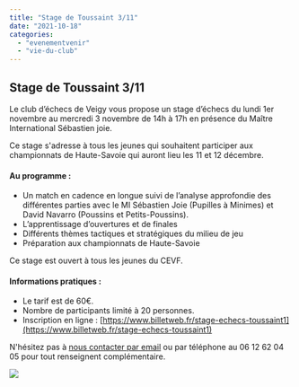```yaml
---
title: "Stage de Toussaint 3/11"
date: "2021-10-18"
categories: 
  - "evenementvenir"
  - "vie-du-club"
---
```


## Stage de Toussaint 3/11

Le club d’échecs de Veigy vous propose un stage d’échecs du lundi 1er novembre au mercredi 3 novembre de 14h à 17h en présence du Maître International Sébastien joie.

Ce stage s'adresse à tous les jeunes qui souhaitent participer aux championnats de Haute-Savoie qui auront lieu les 11 et 12 décembre.

#### Au programme :

- Un match en cadence en longue suivi de l’analyse approfondie des différentes parties avec le MI Sébastien Joie (Pupilles à Minimes) et David Navarro (Poussins et Petits-Poussins).
- L’apprentissage d’ouvertures et de finales
- Différents thèmes tactiques et stratégiques du milieu de jeu
- Préparation aux championnats de Haute-Savoie

Ce stage est ouvert à tous les jeunes du CEVF.

#### Informations pratiques :

- Le tarif est de 60€.
- Nombre de participants limité à 20 personnes.
- Inscription en ligne : [https://www.billetweb.fr/stage-echecs-toussaint1](https://www.billetweb.fr/stage-echecs-toussaint1)

N'hésitez pas à [nous contacter par email](mailto:echecs.veigy@gmail.com) ou par téléphone au 06 12 62 04 05 pour tout renseignent complémentaire.

![](https://echecs-veigy.fr/wp-content/uploads/2021/10/EchecsStage2021-1-724x1024.png)
